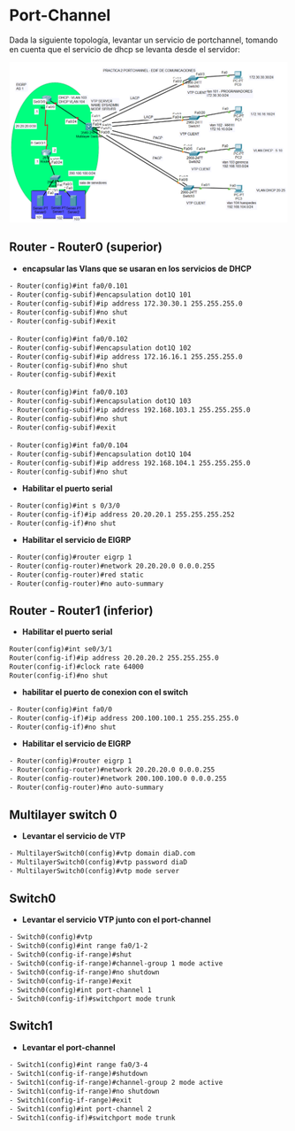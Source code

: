 # Port-Channel

Dada la siguiente topología, levantar un servicio de portchannel, tomando en cuenta que el servicio de dhcp se levanta desde el servidor:

![Alt text](image.png)

## Router - Router0 (superior)

- **encapsular las Vlans que se usaran en los servicios de DHCP**

```pkt
- Router(config)#int fa0/0.101
- Router(config-subif)#encapsulation dot1Q 101
- Router(config-subif)#ip address 172.30.30.1 255.255.255.0
- Router(config-subif)#no shut
- Router(config-subif)#exit

- Router(config)#int fa0/0.102
- Router(config-subif)#encapsulation dot1Q 102
- Router(config-subif)#ip address 172.16.16.1 255.255.255.0
- Router(config-subif)#no shut
- Router(config-subif)#exit

- Router(config)#int fa0/0.103
- Router(config-subif)#encapsulation dot1Q 103
- Router(config-subif)#ip address 192.168.103.1 255.255.255.0
- Router(config-subif)#no shut
- Router(config-subif)#exit

- Router(config)#int fa0/0.104
- Router(config-subif)#encapsulation dot1Q 104
- Router(config-subif)#ip address 192.168.104.1 255.255.255.0
- Router(config-subif)#no shut
```

- **Habilitar el puerto serial**

```pkt
- Router(config)#int s 0/3/0
- Router(config-if)#ip address 20.20.20.1 255.255.255.252
- Router(config-if)#no shut
```

- **Habilitar el servicio de EIGRP**

```pkt
- Router(config)#router eigrp 1
- Router(config-router)#network 20.20.20.0 0.0.0.255
- Router(config-router)#red static
- Router(config-router)#no auto-summary
```

## Router - Router1 (inferior)

- **Habilitar el puerto serial**

```pkt
Router(config)#int se0/3/1
Router(config-if)#ip address 20.20.20.2 255.255.255.0
Router(config-if)#clock rate 64000
Router(config-if)#no shut
```

- **habilitar el puerto de conexion con el switch**

```pkt
- Router(config)#int fa0/0
- Router(config-if)#ip address 200.100.100.1 255.255.255.0
- Router(config-if)#no shut
```

- **Habilitar el servicio de EIGRP**

```pkt
- Router(config)#router eigrp 1
- Router(config-router)#network 20.20.20.0 0.0.0.255
- Router(config-router)#network 200.100.100.0 0.0.0.255
- Router(config-router)#no auto-summary
```

## Multilayer switch 0

- **Levantar el servicio de VTP**

```pkt
- MultilayerSwitch0(config)#vtp domain diaD.com
- MultilayerSwitch0(config)#vtp password diaD
- MultilayerSwitch0(config)#vtp mode server
```

## Switch0

- **Levantar el servicio VTP junto con el port-channel**

```pkt
- Switch0(config)#vtp
- Switch0(config)#int range fa0/1-2
- Switch0(config-if-range)#shut
- Switch0(config-if-range)#channel-group 1 mode active
- Switch0(config-if-range)#no shutdown
- Switch0(config-if-range)#exit
- Switch0(config)#int port-channel 1
- Switch0(config-if)#switchport mode trunk
```

## Switch1

- **Levantar el port-channel**

```pkt
- Switch1(config)#int range fa0/3-4
- Switch1(config-if-range)#shutdown
- Switch1(config-if-range)#channel-group 2 mode active
- Switch1(config-if-range)#no shutdown
- Switch1(config-if-range)#exit
- Switch1(config)#int port-channel 2
- Switch1(config-if)#switchport mode trunk
```
